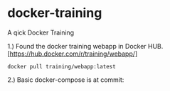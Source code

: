 # docker-training
A qick Docker Training

1.) Found the docker training webapp in Docker HUB.
[https://hub.docker.com/r/training/webapp/]

    docker pull training/webapp:latest

2.) Basic docker-compose is at commit:




